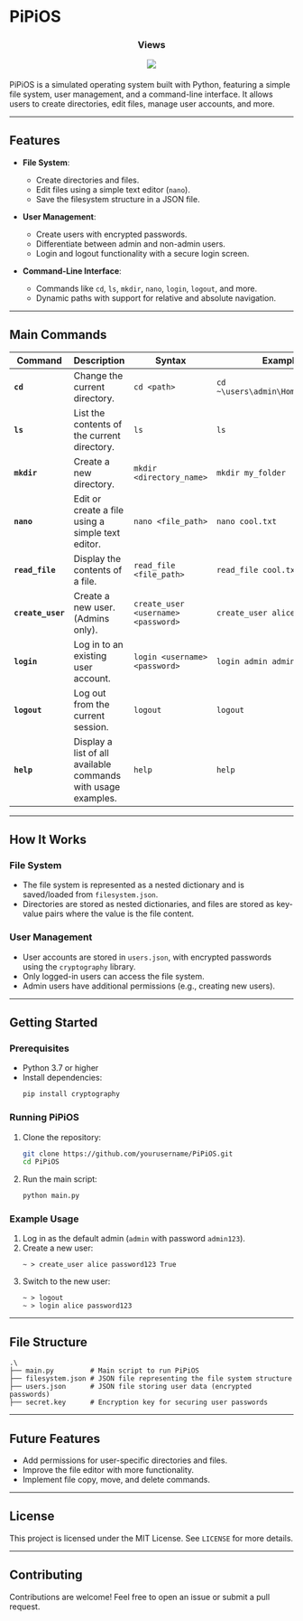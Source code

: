 # PiPiOS

<div align="center">
  <h3>Views</h3>
  <img src="https://moe-counter.glitch.me/get/@:hidokipipi" align="center" />
  <h4></h4>
</div>


PiPiOS is a simulated operating system built with Python, featuring a simple file system, user management, and a command-line interface. It allows users to create directories, edit files, manage user accounts, and more.

---

## Features

- **File System**:
  - Create directories and files.
  - Edit files using a simple text editor (`nano`).
  - Save the filesystem structure in a JSON file.

- **User Management**:
  - Create users with encrypted passwords.
  - Differentiate between admin and non-admin users.
  - Login and logout functionality with a secure login screen.

- **Command-Line Interface**:
  - Commands like `cd`, `ls`, `mkdir`, `nano`, `login`, `logout`, and more.
  - Dynamic paths with support for relative and absolute navigation.

---

## Main Commands

| Command|Description|Syntax|Example|
|--------|-----------|-------|------|
|**`cd`**|Change the current directory.| `cd <path>`| `cd ~\users\admin\Home\Documents`|
|**`ls`**|List the contents of the current directory.| `ls`| `ls`|
|**`mkdir`**|Create a new directory.| `mkdir <directory_name>`| `mkdir my_folder`|
|**`nano`**|Edit or create a file using a simple text editor.| `nano <file_path>`| `nano cool.txt`|
|**`read_file`**|Display the contents of a file.| `read_file <file_path>`| `read_file cool.txt`|
|**`create_user`**|Create a new user. (Admins only).| `create_user <username> <password>`| `create_user alice pass123`|
|**`login`**|Log in to an existing user account.| `login <username> <password>`| `login admin admin123`|
|**`logout`**|Log out from the current session.| `logout`| `logout`|
|**`help`**|Display a list of all available commands with usage examples.| `help`| `help`|

---

## How It Works

### File System
- The file system is represented as a nested dictionary and is saved/loaded from `filesystem.json`.
- Directories are stored as nested dictionaries, and files are stored as key-value pairs where the value is the file content.

### User Management
- User accounts are stored in `users.json`, with encrypted passwords using the `cryptography` library.
- Only logged-in users can access the file system.
- Admin users have additional permissions (e.g., creating new users).

---

## Getting Started

### Prerequisites
- Python 3.7 or higher
- Install dependencies:
  ```bash
  pip install cryptography
  ```

### Running PiPiOS
1. Clone the repository:
   ```bash
   git clone https://github.com/yourusername/PiPiOS.git
   cd PiPiOS
   ```
2. Run the main script:
   ```bash
   python main.py
   ```

### Example Usage
1. Log in as the default admin (`admin` with password `admin123`).
2. Create a new user:
   ```plaintext
   ~ > create_user alice password123 True
   ```
3. Switch to the new user:
   ```plaintext
   ~ > logout
   ~ > login alice password123
   ```

---

## File Structure
```plaintext
.\
├── main.py         # Main script to run PiPiOS
├── filesystem.json # JSON file representing the file system structure
├── users.json      # JSON file storing user data (encrypted passwords)
├── secret.key      # Encryption key for securing user passwords
```

---

## Future Features
- Add permissions for user-specific directories and files.
- Improve the file editor with more functionality.
- Implement file copy, move, and delete commands.

---

## License
This project is licensed under the MIT License. See `LICENSE` for more details.

---

## Contributing
Contributions are welcome! Feel free to open an issue or submit a pull request.
